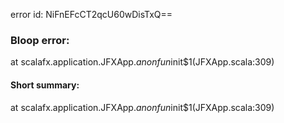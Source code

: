 error id: NiFnEFcCT2qcU60wDisTxQ==
### Bloop error:

at scalafx.application.JFXApp.$anonfun$init$1(JFXApp.scala:309)
#### Short summary: 

at scalafx.application.JFXApp.$anonfun$init$1(JFXApp.scala:309)
